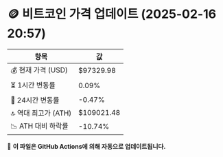 # 🪙 비트코인 가격 업데이트 (2025-02-16 20:57)

| 항목                | 값 |
|--------------------|----------------|
| 💰 현재 가격 (USD) | $97329.98 |
| ⏳ 1시간 변동률    | 0.09% |
| 📆 24시간 변동률   | -0.47% |
| 🔝 역대 최고가 (ATH) | $109021.48 |
| 📉 ATH 대비 하락률 | -10.74% |

🔄 **이 파일은 GitHub Actions에 의해 자동으로 업데이트됩니다.**
